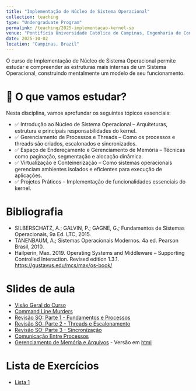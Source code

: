 ```yaml
---
title: "Implementação de Núcleo de Sistema Operacional"
collection: teaching
type: "Undergraduate Program"
permalink: /teaching/2025-implementacao-kernel-so
venue: "Pontifícia Universidade Católica de Campinas, Engenharia de Computação"
date: 2025-10-02
location: "Campinas, Brazil"
---
```


O curso de Implementação de Núcleo de Sistema Operacional permite estudar e compreender as estruturas mais internas de um Sistema Operacional, construindo mentalmente um modelo de seu funcionamento.


# 📌 O que vamos estudar?

Nesta disciplina, vamos aprofundar os seguintes tópicos essenciais:
- ✅ Introdução ao Núcleo de Sistema Operacional – Arquiteturas, estrutura e principais responsabilidades do kernel.
- ✅ Gerenciamento de Processos e Threads – Como os processos e threads são criados, escalonados e sincronizados.
- ✅ Espaço de Endereçamento e Gerenciamento de Memória – Técnicas como paginação, segmentação e alocação dinâmica.
- ✅ Virtualização e Conteinerização – Como sistemas operacionais gerenciam ambientes isolados e eficientes para execução de aplicações.
- ✅ Projetos Práticos – Implementação de funcionalidades essenciais do kernel.


# Bibliografia
 
 - SILBERSCHATZ, A.; GALVIN, P.; GAGNE, G.; Fundamentos de Sistemas Operacionais, 9a Ed. LTC, 2015.
 - TANENBAUM, A.; Sistemas Operacionais Modernos. 4a ed. Pearson Brasil, 2010.  
 - Hailperin, Max. 2019. Operating Systems and Middleware – Supporting Controlled Interaction. Revised edition 1.3.1. https://gustavus.edu/mcs/max/os-book/

# Slides de aula

- [Visão Geral do Curso](https://denmartins.github.io/files/lectures/01-NSO-VisaoGeral.pdf)
- [Command Line Murders](https://denmartins.github.io/files/lectures/Pratica-CommandLineMurders.pdf)
- [Revisão SO: Parte 1 - Fundamentos e Processos](https://denmartins.github.io/files/lectures/02-NSO-Revisao-Parte1.pdf)
- [Revisão SO: Parte 2 - Threads e Escalonamento](https://denmartins.github.io/files/lectures/03-NSO-Revisao-Parte2.pdf)
- [Revisão SO: Parte 3 - Sincronização](https://denmartins.github.io/files/lectures/SincronizacaoProcessos.pdf)
- [Comunicação Entre Processos](https://denmartins.github.io/files/lectures/04-NSO-IPC.pdf)
- [Gerenciamento de Memória e Arquivos](https://denmartins.github.io/files/lectures/06-NSO-Memoria-Arquivos.pdf) - Versão em [html](https://denmartins.github.io/files/lectures/06-NSO-Memoria-Arquivos.html)

# Lista de Exercícios

- [Lista 1](https://denmartins.github.io/files/lectures/NSO-Lista-1.pdf)